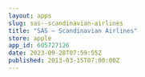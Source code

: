 ```yaml
---
layout: apps
slug: sas--scandinavian-airlines
title: "SAS – Scandinavian Airlines"
store: apple
app_id: 605727126
date: 2023-09-28T07:59:55Z
published: 2013-03-15T07:00:00Z
---
```

